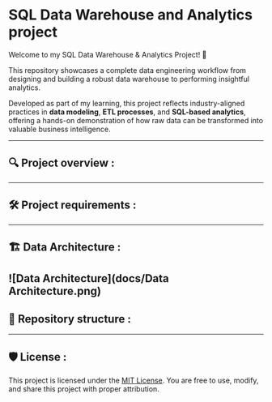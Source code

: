 # SQL Data Warehouse and Analytics project 

Welcome to my SQL Data Warehouse & Analytics Project! 🚀

This repository showcases a complete data engineering workflow from designing and building a robust data warehouse to performing insightful analytics.

Developed as part of my learning, this project reflects industry-aligned practices in **data modeling**, **ETL processes**, and **SQL-based analytics**, offering a hands-on demonstration of how raw data can be transformed into valuable business intelligence.

---
## 🔍 Project overview : 

---

## 🛠️ Project requirements : 

---


## 🏗️ Data Architecture :
![Data Architecture](docs/Data Architecture.png)
---

## 📂 Repository structure : 

---

## 🛡️ License :
This project is licensed under the [MIT License](LICENSE). You are free to use, modify, and share this project with proper attribution.




